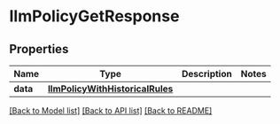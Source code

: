# IlmPolicyGetResponse

## Properties
Name | Type | Description | Notes
------------ | ------------- | ------------- | -------------
**data** | [**IlmPolicyWithHistoricalRules**](IlmPolicyWithHistoricalRules.md) |  | 

[[Back to Model list]](../README.md#documentation-for-models) [[Back to API list]](../README.md#documentation-for-api-endpoints) [[Back to README]](../README.md)


